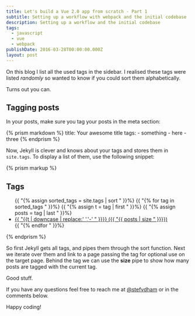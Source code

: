 ```yaml
---
title: Let's build a Vue 2.0 app from scratch - Part 1
subtitle: Setting up a workflow with webpack and the initial codebase
description: Setting up a workflow and the initial codebase
tags:
  - javascript
  - vue
  - webpack
publishDate: 2016-03-28T00:00:00.000Z
layout: post
---
```


<!-- <div class="teaser" style='background: transparent url(https://s-media-cache-ak0.pinimg.com/originals/6c/57/fd/6c57fdd0aaa8012011a58defadfaf02d.gif) no-repeat center center;'></div> -->

On this blog I list all the used tags in the sidebar. I realised these tags were listed _randomly_ so wanted to know if you could sort them alphabetically.

Turns out you can.

## Tagging posts
In your posts, make sure you tag your posts in the meta section:

{% prism markdown %}
title: Your awesome title
tags:
	- something
	- here
	- three
{% endprism %}

Now, Jekyll is clever and knows about your tags and stores them in `site.tags`. To display a list of them, use the following snippet:

{% prism markup %}
<h2>Tags</h2>
<ul>
{{ "{% assign sorted_tags = site.tags | sort " }}%}
{{ "{% for tag in sorted_tags " }}%}
  {{ "{% assign t = tag | first " }}%}
  {{ "{% assign posts = tag | last " }}%}
  <li>
  	<a href="/tags/# {{ "{{ t | downcase | replace:' ','-'" }}}}">
		{{ "{{t | downcase | replace:' ','-' " }}}} 
  		<span>({{ "{{ posts | size " }}}})</span>
  	</a>
  </li>
{{ "{% endfor " }}%}
</ul>
{% endprism %}

So first Jekyll gets all tags, and pipes them through the sort function. Next we iterate over them and link to a page passing the tag for optional use on the target page. Behind the tag we can use the **size** pipe to show how many posts are tagged with the current tag.

Good stuff.

If you have any questions feel free to reach me at [@stefvdham](http://twitter.com/stefvdham) or in the comments below.

Happy coding!

